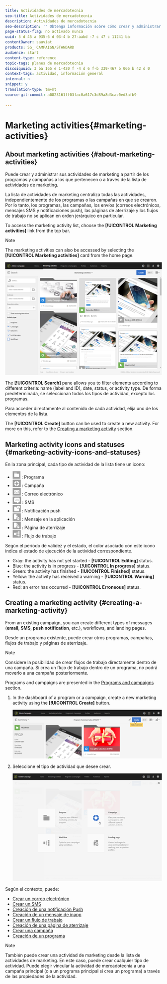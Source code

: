 ```yaml
---
title: Actividades de mercadotecnia
seo-title: Actividades de mercadotecnia
description: Actividades de mercadotecnia
seo-description: '" Obtenga información sobre cómo crear y administrar sus actividades de marketing: campañas, correo electrónico, envíos SMS y notificaciones push, páginas de aterrizaje, flujos de trabajo. Puede diseñar fácilmente una nueva actividad, editar una existente y consultar su estado y validez. "'
page-status-flag: no activado nunca
uuid: 5 d 45 a 935-6 d 03-4 b 27-aabd -7 c 47 c 11241 ba
contentOwner: sauviat
products: SG_ CAMPAIGN/STANDARD
audience: start
content-type: reference
topic-tags: planes de mercadotecnia
discoiquuid: 3 ba 165 e 1-420 f -4 d 6 f-b 339-467 b 066 b 42 d 0
context-tags: actividad, información general
internal: n
snippet: y
translation-type: tm+mt
source-git-commit: a0823161ff03fac0a617c3d89a8d3cac0ed3afb9

---
```



# Marketing activities{#marketing-activities}

## About marketing activities {#about-marketing-activities}

Puede crear y administrar sus actividades de marketing a partir de los programas y campañas a los que pertenecen o a través de la lista de actividades de marketing.

La lista de actividades de marketing centraliza todas las actividades, independientemente de los programas o las campañas en que se crearon. Por lo tanto, los programas, las campañas, los envíos (correos electrónicos, mensajes SMS y notificaciones push), las páginas de aterrizaje y los flujos de trabajo no se aplican en orden jerárquico en particular.

To access the marketing activity list, choose the **[!UICONTROL Marketing activities]** link from the top bar.

>[!NOTE]
>
>The marketing activities can also be accessed by selecting the **[!UICONTROL Marketing activities]** card from the home page.

![](assets/marketing_activities_1.png)

The **[!UICONTROL Search]** pane allows you to filter elements according to different criteria: name (label and ID), date, status, or activity type. De forma predeterminada, se seleccionan todos los tipos de actividad, excepto los programas.

Para acceder directamente al contenido de cada actividad, elija uno de los elementos de la lista.

The **[!UICONTROL Create]** button can be used to create a new activity. For more on this, refer to the [Creating a marketing activity](../../start/using/marketing-activities.md#creating-a-marketing-activity) section.

## Marketing activity icons and statuses {#marketing-activity-icons-and-statuses}

En la zona principal, cada tipo de actividad de la lista tiene un icono:

* ![](assets/marketing_program_icon.png) : Programa
* ![](assets/marketing_campaign_icon.png) : Campaña
* ![](assets/marketing_email_icon.png) : Correo electrónico
* ![](assets/marketing_sms_icon.png) : SMS
* ![](assets/marketing_push_icon.png) : Notificación push
* ![](assets/marketing_lp_icon.png) : Mensaje en la aplicación
* ![](assets/marketing_lp_icon.png) : Página de aterrizaje
* ![](assets/marketing_workflow_icon.png) : Flujo de trabajo

Según el período de validez y el estado, el color asociado con este icono indica el estado de ejecución de la actividad correspondiente.

* Gray: the activity has not yet started - **[!UICONTROL Editing]** status.
* Blue: the activity is in progress - **[!UICONTROL In progress]** status.
* Green: the activity has finished - **[!UICONTROL Finished]** status.
* Yellow: the activity has received a warning - **[!UICONTROL Warning]** status.
* Red: an error has occurred - **[!UICONTROL Erroneous]** status.

## Creating a marketing activity {#creating-a-marketing-activity}

From an existing campaign, you can create different types of messages (**email**, **SMS**, **push notification**, etc.), workflows, and landing pages.

Desde un programa existente, puede crear otros programas, campañas, flujos de trabajo y páginas de aterrizaje.

>[!NOTE]
>
>Considere la posibilidad de crear flujos de trabajo directamente dentro de una campaña. Si crea un flujo de trabajo dentro de un programa, no podrá moverlo a una campaña posteriormente.

Programs and campaigns are presented in the [Programs and campaigns](../../start/using/programs-and-campaigns.md) section.

1. In the dashboard of a program or a campaign, create a new marketing activity using the **[!UICONTROL Create]** button.

   ![](assets/marketing_activiy_creation_1.png)

1. Seleccione el tipo de actividad que desee crear.

   ![](assets/marketing_activiy_creation_2.png)

Según el contexto, puede:

* [Crear un correo electrónico](../../channels/using/creating-an-email.md)
* [Crear un SMS](../../channels/using/creating-an-sms-message.md)
* [Creación de una notificación Push](../../channels/using/preparing-and-sending-a-push-notification.md)
* [Creación de un mensaje de inapp](../../channels/using/about-in-app-messaging.md)
* [Crear un flujo de trabajo](../../automating/using/building-a-workflow.md#creating-a-workflow)
* [Creación de una página de aterrizaje](../../channels/using/about-landing-pages.md)
* [Crear una campaña](../../start/using/programs-and-campaigns.md#creating-a-campaign)
* [Creación de un programa](../../start/using/programs-and-campaigns.md#creating-a-program)

>[!NOTE]
>
>También puede crear una actividad de marketing desde la lista de actividades de marketing. En este caso, puede crear cualquier tipo de actividad. Puede elegir vincular la actividad de mercadotecnia a una campaña principal (o a un programa principal si crea un programa) a través de las propiedades de la actividad.

